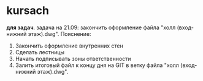 # kursach
**для задач**.
задача на 21.09:
закончить оформление файла "холл (вход-нижний этаж).dwg". Пояснение:
1. Закончить оформление внутренних стен
2. Сделать лестницы
3. Начать подписывать зоны ответственности
4. Залить итоговый файл к концу дня на GIT в ветку файла "холл (вход-нижний этаж).dwg".
